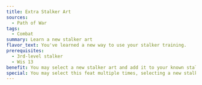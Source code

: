 ```yaml
---
title: Extra Stalker Art
sources:
  - Path of War
tags:
  - Combat
summary: Learn a new stalker art
flavor_text: You've learned a new way to use your stalker training.
prerequisites:
  - 3rd-level stalker
  - Wis 13
benefit: You may select a new stalker art and add it to your known stalker arts.
special: You may select this feat multiple times, selecting a new stalker art each time.
---
```


